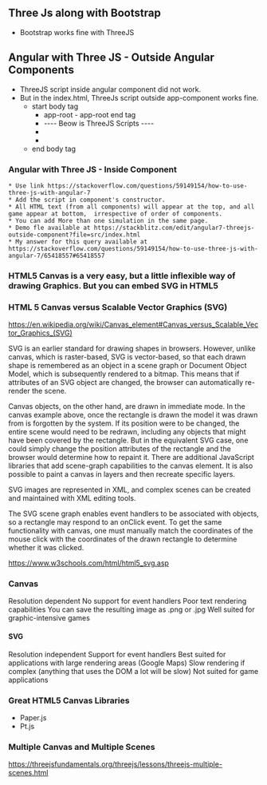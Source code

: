 


## Three Js along with Bootstrap

   * Bootstrap works fine with ThreeJS
   
## Angular with Three JS - Outside Angular Components
   * ThreeJS script inside angular component did not work.
   * But in the index.html, ThreeJs script outside app-component works fine.
       * start body tag
          * app-root - app-root end tag
           * ---- Beow is ThreeJS Scripts ----
           * <script src="https://threejs.org/build/three.js"></script>
           * <script>
              const scene = new THREE.Scene();
              const camera = new THREE.PerspectiveCamera( 75, window.innerWidth / window.innerHeight, 0.1, 1000 );
              ### --- Full script below ----
           * </script>
       *  end body tag
       
### Angular with Three JS - Inside Component

    * Use link https://stackoverflow.com/questions/59149154/how-to-use-three-js-with-angular-7
    * Add the script in component's constructor.
    * All HTML text (from all components) will appear at the top, and all game appear at bottom,  irrespective of order of components. 
    * You can add More than one simulation in the same page.
    * Demo fle available at https://stackblitz.com/edit/angular7-threejs-outside-component?file=src/index.html
    * My answer for this query available at https://stackoverflow.com/questions/59149154/how-to-use-three-js-with-angular-7/65418557#65418557

### HTML5 Canvas is a very easy, but a little inflexible way of drawing Graphics. But you can embed SVG in HTML5 

### HTML 5 Canvas versus Scalable Vector Graphics (SVG)

https://en.wikipedia.org/wiki/Canvas_element#Canvas_versus_Scalable_Vector_Graphics_(SVG)

SVG is an earlier standard for drawing shapes in browsers. However, unlike canvas, which is raster-based, SVG is vector-based, so that each drawn shape is remembered as an object in a scene graph or Document Object Model, which is subsequently rendered to a bitmap. This means that if attributes of an SVG object are changed, the browser can automatically re-render the scene.

Canvas objects, on the other hand, are drawn in immediate mode. In the canvas example above, once the rectangle is drawn the model it was drawn from is forgotten by the system. If its position were to be changed, the entire scene would need to be redrawn, including any objects that might have been covered by the rectangle. But in the equivalent SVG case, one could simply change the position attributes of the rectangle and the browser would determine how to repaint it. There are additional JavaScript libraries that add scene-graph capabilities to the canvas element. It is also possible to paint a canvas in layers and then recreate specific layers.

SVG images are represented in XML, and complex scenes can be created and maintained with XML editing tools.

The SVG scene graph enables event handlers to be associated with objects, so a rectangle may respond to an onClick event. To get the same functionality with canvas, one must manually match the coordinates of the mouse click with the coordinates of the drawn rectangle to determine whether it was clicked.



https://www.w3schools.com/html/html5_svg.asp

### Canvas 
Resolution dependent
No support for event handlers
Poor text rendering capabilities
You can save the resulting image as .png or .jpg
Well suited for graphic-intensive games

#### SVG

Resolution independent
Support for event handlers
Best suited for applications with large rendering areas (Google Maps)
Slow rendering if complex (anything that uses the DOM a lot will be slow)
Not suited for game applications

### Great HTML5 Canvas Libraries
* Paper.js
* Pt.js


### Multiple Canvas and Multiple Scenes

  https://threejsfundamentals.org/threejs/lessons/threejs-multiple-scenes.html
